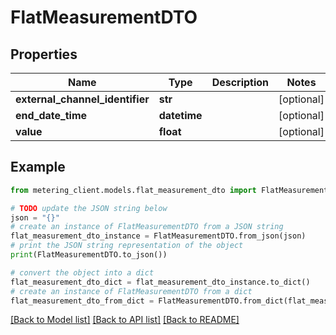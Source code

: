 # FlatMeasurementDTO


## Properties

Name | Type | Description | Notes
------------ | ------------- | ------------- | -------------
**external_channel_identifier** | **str** |  | [optional] 
**end_date_time** | **datetime** |  | [optional] 
**value** | **float** |  | [optional] 

## Example

```python
from metering_client.models.flat_measurement_dto import FlatMeasurementDTO

# TODO update the JSON string below
json = "{}"
# create an instance of FlatMeasurementDTO from a JSON string
flat_measurement_dto_instance = FlatMeasurementDTO.from_json(json)
# print the JSON string representation of the object
print(FlatMeasurementDTO.to_json())

# convert the object into a dict
flat_measurement_dto_dict = flat_measurement_dto_instance.to_dict()
# create an instance of FlatMeasurementDTO from a dict
flat_measurement_dto_from_dict = FlatMeasurementDTO.from_dict(flat_measurement_dto_dict)
```
[[Back to Model list]](../README.md#documentation-for-models) [[Back to API list]](../README.md#documentation-for-api-endpoints) [[Back to README]](../README.md)


